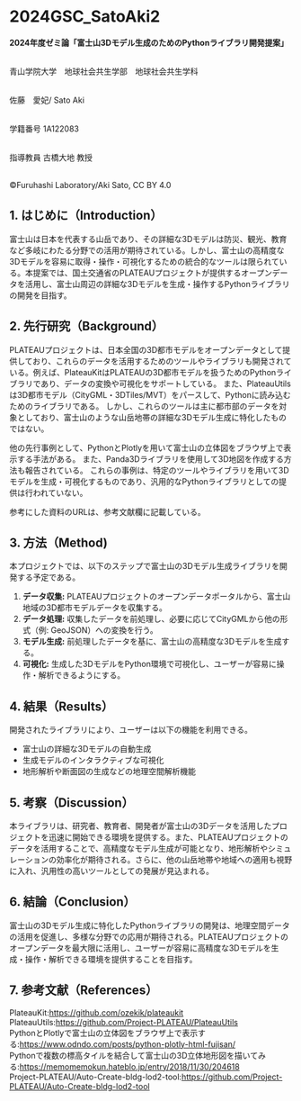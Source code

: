 # 2024GSC_SatoAki2 
**2024年度ゼミ論「富士山3Dモデル生成のためのPythonライブラリ開発提案」**

<br/> 青山学院大学　地球社会共生学部　地球社会共生学科

<br/>佐藤　愛妃/ Sato Aki

<br/>学籍番号 1A122083

<br/>指導教員 古橋大地 教授

<br/>©︎Furuhashi Laboratory/Aki Sato, CC BY 4.0

## 1. はじめに（Introduction）

富士山は日本を代表する山岳であり、その詳細な3Dモデルは防災、観光、教育など多岐にわたる分野での活用が期待されている。しかし、富士山の高精度な3Dモデルを容易に取得・操作・可視化するための統合的なツールは限られている。本提案では、国土交通省のPLATEAUプロジェクトが提供するオープンデータを活用し、富士山周辺の詳細な3Dモデルを生成・操作するPythonライブラリの開発を目指す。

## 2. 先行研究（Background）

PLATEAUプロジェクトは、日本全国の3D都市モデルをオープンデータとして提供しており、これらのデータを活用するためのツールやライブラリも開発されている。例えば、PlateauKitはPLATEAUの3D都市モデルを扱うためのPythonライブラリであり、データの変換や可視化をサポートしている。 また、PlateauUtilsは3D都市モデル（CityGML・3DTiles/MVT）をパースして、Pythonに読み込むためのライブラリである。 しかし、これらのツールは主に都市部のデータを対象としており、富士山のような山岳地帯の詳細な3Dモデル生成に特化したものではない。

他の先行事例として、PythonとPlotlyを用いて富士山の立体図をブラウザ上で表示する手法がある。 また、Panda3Dライブラリを使用して3D地図を作成する方法も報告されている。 これらの事例は、特定のツールやライブラリを用いて3Dモデルを生成・可視化するものであり、汎用的なPythonライブラリとしての提供は行われていない。

参考にした資料のURLは、参考文献欄に記載している。

## 3. 方法（Method)

本プロジェクトでは、以下のステップで富士山の3Dモデル生成ライブラリを開発する予定である。

1. **データ収集:** PLATEAUプロジェクトのオープンデータポータルから、富士山地域の3D都市モデルデータを収集する。
2. **データ処理:** 収集したデータを前処理し、必要に応じてCityGMLから他の形式（例: GeoJSON）への変換を行う。
3. **モデル生成:** 前処理したデータを基に、富士山の高精度な3Dモデルを生成する。
4. **可視化:** 生成した3DモデルをPython環境で可視化し、ユーザーが容易に操作・解析できるようにする。

## 4. 結果（Results）

開発されたライブラリにより、ユーザーは以下の機能を利用できる。

- 富士山の詳細な3Dモデルの自動生成
- 生成モデルのインタラクティブな可視化
- 地形解析や断面図の生成などの地理空間解析機能

## 5. 考察（Discussion）

本ライブラリは、研究者、教育者、開発者が富士山の3Dデータを活用したプロジェクトを迅速に開始できる環境を提供する。また、PLATEAUプロジェクトのデータを活用することで、高精度なモデル生成が可能となり、地形解析やシミュレーションの効率化が期待される。さらに、他の山岳地帯や地域への適用も視野に入れ、汎用性の高いツールとしての発展が見込まれる。

## 6. 結論（Conclusion）

富士山の3Dモデル生成に特化したPythonライブラリの開発は、地理空間データの活用を促進し、多様な分野での応用が期待される。PLATEAUプロジェクトのオープンデータを最大限に活用し、ユーザーが容易に高精度な3Dモデルを生成・操作・解析できる環境を提供することを目指す。 


## 7. 参考文献（References）
PlateauKit:https://github.com/ozekik/plateaukit
<br/>PlateauUtils:https://github.com/Project-PLATEAU/PlateauUtils
<br/>PythonとPlotlyで富士山の立体図をブラウザ上で表示する:https://www.odndo.com/posts/python-plotly-html-fujisan/
<br/>Pythonで複数の標高タイルを結合して富士山の3D立体地形図を描いてみる:https://memomemokun.hateblo.jp/entry/2018/11/30/204618
<br/>Project-PLATEAU/Auto-Create-bldg-lod2-tool:https://github.com/Project-PLATEAU/Auto-Create-bldg-lod2-tool
